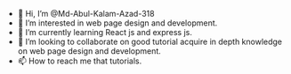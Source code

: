 - 👋 Hi, I’m @Md-Abul-Kalam-Azad-318
- 👀 I’m interested in web page design and development.
- 🌱 I’m currently learning React js and express js.
- 💞️ I’m looking to collaborate on good tutorial acquire in depth knowledge on web page design and development. 
- 📫 How to reach me that tutorials.

<!---
Md-Abul-Kalam-Azad-318/Md-Abul-Kalam-Azad-318 is a ✨ special ✨ repository because its `README.md` (this file) appears on your GitHub profile.
You can click the Preview link to take a look at your changes.
--->
